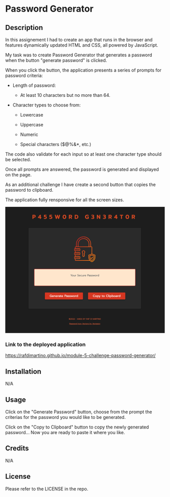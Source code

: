 # Password Generator

## Description
In this assignement I had to create an app that runs in the browser and features dynamically updated HTML and CSS, all powered by JavaScript.

My task was to create Password Generator that generates a password when the button "generate password" is clicked.

When you click the button, the application presents a series of prompts for password criteria:

- Length of password:

  - At least 10 characters but no more than 64.

- Character types to choose from:

  - Lowercase

  - Uppercase

  - Numeric

  - Special characters ($@%&*, etc.)

The code also validate for each input so at least one character type should be selected.

Once all prompts are answered, the password is generated and displayed on the page.

As an additional challenge I have create a second button that copies the password to clipboard.

The application fully rensponsive for all the screen sizes.

![**screenshot of the application**](./images/application-screenshot.png)

### Link to the deployed application 
https://rafdimartino.github.io/module-5-challenge-password-generator/

## Installation
N/A

## Usage
Click on the "Generate Password" button, choose from the prompt the criterias for the password you would like to be generated.

Click on the "Copy to Clipboard" button to copy the newly generated password... Now you are ready to paste it where you like.

## Credits
N/A

## License
Please refer to the LICENSE in the repo.